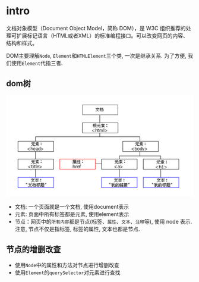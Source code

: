 # intro

文档对象模型（Document Object Model，简称 DOM），是 W3C 组织推荐的处理可扩展标记语言（HTML或者XML）的标准编程接口。可以改变网页的内容、结构和样式。

DOM主要理解`Node`, `Element`和`HTMLElement`三个类, 一次是继承关系. 为了方便, 我们使用`Element`代指三者.


## dom树

![1.png](./intro/1.png)

- 文档: 一个页面就是一个文档, 使用document表示
- 元素: 页面中所有标签都是元素, 使用element表示
- 节点：网页中的`所有内容`都是节点(标签、`属性`、`文本`、`注释`等), 使用 node 表示. 
    注意, 节点不仅是指标签, 标签的属性, 文本也都是节点.


## 节点的增删改查

- 使用`Node`中的属性和方法对节点进行增删改查
- 使用`Element`的`querySelector`对元素进行查找











